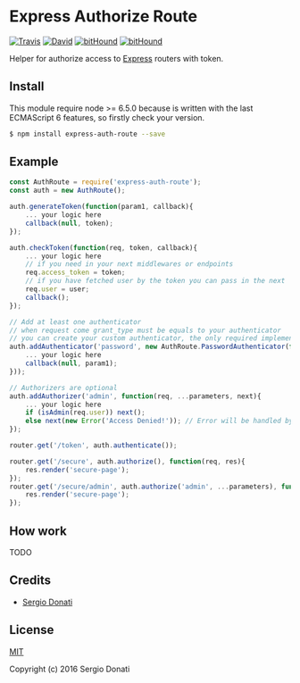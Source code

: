 # Express Authorize Route

[![Travis](https://img.shields.io/travis/rust-lang/rust.svg?style=flat-square)](SergioDonati/express-auth-route)
[![David]()](https://david-dm.org/SergioDonati/express-auth-route.svg)
[![bitHound](https://img.shields.io/bithound/dependencies/github/rexxars/sse-channel.svg?style=flat-square)](SergioDonati/express-auth-route)
[![bitHound](https://img.shields.io/bithound/devDependencies/github/rexxars/sse-channel.svg?style=flat-square)](SergioDonati/express-auth-route)

Helper for authorize access to [Express](http://expressjs.com/) routers with token.

## Install

This module require node >= 6.5.0 because is written with the last ECMAScript 6 features, so firstly check your version.

```bash
$ npm install express-auth-route --save
```

## Example

```javascript
const AuthRoute = require('express-auth-route');
const auth = new AuthRoute();

auth.generateToken(function(param1, callback){
	... your logic here
	callback(null, token);
});

auth.checkToken(function(req, token, callback){
	... your logic here
	// if you need in your next middlewares or endpoints
	req.access_token = token;
	// if you have fetched user by the token you can pass in the next
	req.user = user;
	callback();
});

// Add at least one authenticator
// when request come grant_type must be equals to your authenticator
// you can create your custom authenticator, the only required implemented method is 'authenticate(req, done)'
auth.addAuthenticator('password', new AuthRoute.PasswordAuthenticator(function(username, password, done){
	... your logic here
	callback(null, param1);
}));

// Authorizers are optional
auth.addAuthorizer('admin', function(req, ...parameters, next){
	... your logic here
	if (isAdmin(req.user)) next();
	else next(new Error('Access Denied!'));	// Error will be handled by AuthRoute
});

router.get('/token', auth.authenticate());

router.get('/secure', auth.authorize(), function(req, res){
	res.render('secure-page');
});
router.get('/secure/admin', auth.authorize('admin', ...parameters), function(req, res){
	res.render('secure-page');
});
```

## How work

TODO

## Credits

- [Sergio Donati](https://github.com/SergioDonati)

## License

[MIT](LICENSE)

Copyright (c) 2016 Sergio Donati
